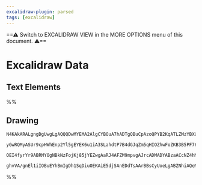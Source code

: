 ```yaml
---
excalidraw-plugin: parsed
tags: [excalidraw]
---
```


==⚠ Switch to EXCALIDRAW VIEW in the MORE OPTIONS menu of this document. ⚠==

# Excalidraw Data

## Text Elements

%%

## Drawing

```compressed-json
N4KAkARALgngDgUwgLgAQQQDwMYEMA2AlgCYBOuA7hADTgQBuCpAzoQPYB2KqATLZMzYBXUtiRoIACyhQ4zZAHoFAc0JRJQgEYA6bGwC2CgF7N6hbEcK4OCtptbErHALRY8RMpWdx8Q1TdIEfARcZgRmBShcZQUebTiAdho6IIR9BA4oZm4AbQBdfghcODgAZSiocVRQMEh1NKqIYlxSAGtk2oZCBAoAIVxsVuVSYQ5iAGE2fDZSbggAYgAzZZWO

yGwRQMyASUr9cpHWhEnp2Yl5gEYEK6u1iA3SLahdtP7B4dGJqZm5qHIOZhwFoZKB3B5PF76ABihHw+HKMGCc0EHjBmxBkIObCOAHUSOpuAAWfjrdE7PZYo4IpESFEkNGPDF7ABKwmUkg44WyaAADCT7mTnnsAPJA7BqGDcC48vngUmM8lpKGcKBQ3D6WGStB8OUChVCpUq0qEIxVHiyzrgplpAAqWCgAEEiMouBIxJkmAyIRSoqRHY82BRJCFiNw

OEI4fyrYr9ABRMYOgNBkNzFojKj85jYEZwgAaRJ4AFZM9mpvgAJrcADMADYABzaACcNZ4hMbVbrzcJdcJxN1RjYBm4NU69AIQiqFzlAF8o4LIayhGNOcxuegRkvQ/zhiRjabuObt6QSCcfmgR5BelNQ+dxo273eoVC1pBmQhlBGWnN5rGACJ/v8nwgGc531SkEFFKB2ABMMI3wfk4ECMxhGYABxY9iD3Kpw0jXVFnIdI3zGJhCA4ZRhzlSAMlwTR

ghvVA/gnEl1iIOBuEYhBmIgDh1SqDiuOEKAiE5djSAnEDdTsAArBBsCyUoeLgABZNhiAQeMaLo7hFgIMJwFnOhFlhcJh2nEBpyAA
```

%%
